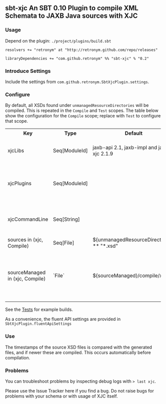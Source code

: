 ## sbt-xjc An SBT 0.10 Plugin to compile XML Schemata to JAXB Java sources with XJC

### Usage

Depend on the plugin: `./project/plugins/build.sbt`

```
resolvers += "retronym" at "http://retronym.github.com/repo/releases"

libraryDependencies += "com.github.retronym" %% "sbt-xjc" % "0.2"
```

### Introduce Settings

Include the settings from `com.github.retronym.SbtXjcPlugin.settings`.

### Configure

By default, all XSDs found under `unmanagedResourceDirectories` will be compiled. This is repeated in the
`Compile` and `Test` scopes. The table below show the configuration for the `Compile` scope;
replace with `Test` to configure that scope.

<table>
  <tr>
    <th>Key</th><th>Type</th><th>Default</th><th>Description</th>
  </tr>
  <tr>
    <td>xjcLibs</td><td>Seq[ModuleId]</td><td>jaxb-api 2.1, jaxb-impl and jaxb-xjc 2.1.9</td><td>The artifacts to download to run XJC</td>
  </tr>
  <tr>
    <td>xjcPlugins</td><td>Seq[ModuleId]</td><td></td><td>The artifacts to download containing XJC plugins</td>
  </tr>
  <tr>
    <td>xjcCommandLine</td><td>Seq[String]</td><td></td><td>Additional command line, e.g. -verbose -Xfluent-api</td>
  </tr>
  <tr>
    <td>sources in (xjc, Compile)</td><td>Seq[File]</td><td>${unmanagedResourceDirectories} ** "*.xsd"</td><td>Input XSD Files</td>
  </tr>
  <tr>
    <td>sourceManaged in (xjc, Compile)</td><td>`File`</td><td>${sourceManaged}/compile/xjc</td><td>Target for generated files. Should not be shared with other generated files</td>
  </tr>
</table>

See the [Tests](https://github.com/retronym/sbt-xjc/tree/master/src/sbt-test/sbt-xjc) for example builds.

As a convenience, the fluent API settings are provided in `SbtXjcPlugin.fluentApiSettings`

### Use

The timestamps of the source XSD files is compared with the generated files, and if newer these are compiled. This
occurs automatically before compilation.

### Problems

You can troubleshoot problems by inspecting debug logs with `> last xjc`.

Please use the Issue Tracker here if you find a bug. Do not raise bugs for problems with your schema or with usage of XJC itself.